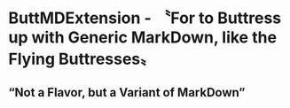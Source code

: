 # ButtMDExtension  - 〝For to Buttress up with Generic MarkDown, like the Flying Buttresses〟
## “Not a Flavor, but a Variant of MarkDown”
